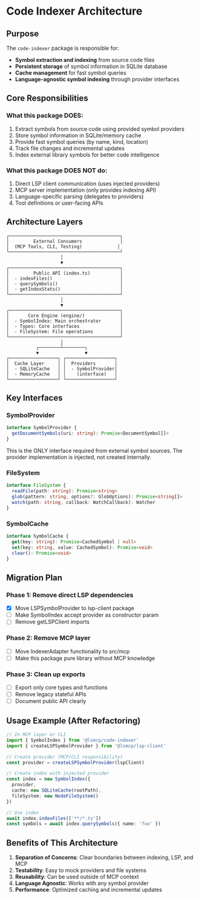 # Code Indexer Architecture

## Purpose

The `code-indexer` package is responsible for:
- **Symbol extraction and indexing** from source code files
- **Persistent storage** of symbol information in SQLite database
- **Cache management** for fast symbol queries
- **Language-agnostic symbol indexing** through provider interfaces

## Core Responsibilities

### What this package DOES:
1. Extract symbols from source code using provided symbol providers
2. Store symbol information in SQLite/memory cache
3. Provide fast symbol queries (by name, kind, location)
4. Track file changes and incremental updates
5. Index external library symbols for better code intelligence

### What this package DOES NOT do:
1. Direct LSP client communication (uses injected providers)
2. MCP server implementation (only provides indexing API)
3. Language-specific parsing (delegates to providers)
4. Tool definitions or user-facing APIs

## Architecture Layers

```
┌─────────────────────────────────────────┐
│         External Consumers              │
│  (MCP Tools, CLI, Testing)             │
└─────────────────────────────────────────┘
                    │
                    ▼
┌─────────────────────────────────────────┐
│         Public API (index.ts)           │
│  - indexFiles()                         │
│  - querySymbols()                       │
│  - getIndexStats()                      │
└─────────────────────────────────────────┘
                    │
                    ▼
┌─────────────────────────────────────────┐
│       Core Engine (engine/)             │
│  - SymbolIndex: Main orchestrator       │
│  - Types: Core interfaces               │
│  - FileSystem: File operations          │
└─────────────────────────────────────────┘
                    │
           ┌────────┴────────┐
           ▼                 ▼
┌──────────────────┐ ┌──────────────────┐
│  Cache Layer     │ │  Providers       │
│  - SQLiteCache   │ │  - SymbolProvider│
│  - MemoryCache   │ │    (interface)   │
└──────────────────┘ └──────────────────┘
```

## Key Interfaces

### SymbolProvider
```typescript
interface SymbolProvider {
  getDocumentSymbols(uri: string): Promise<DocumentSymbol[]>
}
```
This is the ONLY interface required from external symbol sources.
The provider implementation is injected, not created internally.

### FileSystem
```typescript
interface FileSystem {
  readFile(path: string): Promise<string>
  glob(pattern: string, options?: GlobOptions): Promise<string[]>
  watch(path: string, callback: WatchCallback): Watcher
}
```

### SymbolCache
```typescript
interface SymbolCache {
  get(key: string): Promise<CachedSymbol | null>
  set(key: string, value: CachedSymbol): Promise<void>
  clear(): Promise<void>
}
```

## Migration Plan

### Phase 1: Remove direct LSP dependencies
- [x] Move LSPSymbolProvider to lsp-client package
- [ ] Make SymbolIndex accept provider as constructor param
- [ ] Remove getLSPClient imports

### Phase 2: Remove MCP layer
- [ ] Move IndexerAdapter functionality to src/mcp
- [ ] Make this package pure library without MCP knowledge

### Phase 3: Clean up exports
- [ ] Export only core types and functions
- [ ] Remove legacy stateful APIs
- [ ] Document public API clearly

## Usage Example (After Refactoring)

```typescript
// In MCP layer or CLI
import { SymbolIndex } from '@lsmcp/code-indexer'
import { createLSPSymbolProvider } from '@lsmcp/lsp-client'

// Create provider (MCP/CLI responsibility)
const provider = createLSPSymbolProvider(lspClient)

// Create index with injected provider
const index = new SymbolIndex({
  provider,
  cache: new SQLiteCache(rootPath),
  fileSystem: new NodeFileSystem()
})

// Use index
await index.indexFiles(['**/*.ts'])
const symbols = await index.querySymbols({ name: 'foo' })
```

## Benefits of This Architecture

1. **Separation of Concerns**: Clear boundaries between indexing, LSP, and MCP
2. **Testability**: Easy to mock providers and file systems
3. **Reusability**: Can be used outside of MCP context
4. **Language Agnostic**: Works with any symbol provider
5. **Performance**: Optimized caching and incremental updates